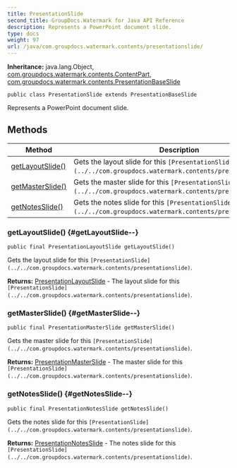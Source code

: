 ```yaml
---
title: PresentationSlide
second_title: GroupDocs.Watermark for Java API Reference
description: Represents a PowerPoint document slide.
type: docs
weight: 97
url: /java/com.groupdocs.watermark.contents/presentationslide/
---
```

**Inheritance:**
java.lang.Object, [com.groupdocs.watermark.contents.ContentPart](../../com.groupdocs.watermark.contents/contentpart), [com.groupdocs.watermark.contents.PresentationBaseSlide](../../com.groupdocs.watermark.contents/presentationbaseslide)
```
public class PresentationSlide extends PresentationBaseSlide
```

Represents a PowerPoint document slide.
## Methods

| Method | Description |
| --- | --- |
| [getLayoutSlide()](#getLayoutSlide--) | Gets the layout slide for this `[PresentationSlide](../../com.groupdocs.watermark.contents/presentationslide)`. |
| [getMasterSlide()](#getMasterSlide--) | Gets the master slide for this `[PresentationSlide](../../com.groupdocs.watermark.contents/presentationslide)`. |
| [getNotesSlide()](#getNotesSlide--) | Gets the notes slide for this `[PresentationSlide](../../com.groupdocs.watermark.contents/presentationslide)`. |
### getLayoutSlide() {#getLayoutSlide--}
```
public final PresentationLayoutSlide getLayoutSlide()
```


Gets the layout slide for this `[PresentationSlide](../../com.groupdocs.watermark.contents/presentationslide)`.

**Returns:**
[PresentationLayoutSlide](../../com.groupdocs.watermark.contents/presentationlayoutslide) - The layout slide for this `[PresentationSlide](../../com.groupdocs.watermark.contents/presentationslide)`.
### getMasterSlide() {#getMasterSlide--}
```
public final PresentationMasterSlide getMasterSlide()
```


Gets the master slide for this `[PresentationSlide](../../com.groupdocs.watermark.contents/presentationslide)`.

**Returns:**
[PresentationMasterSlide](../../com.groupdocs.watermark.contents/presentationmasterslide) - The master slide for this `[PresentationSlide](../../com.groupdocs.watermark.contents/presentationslide)`.
### getNotesSlide() {#getNotesSlide--}
```
public final PresentationNotesSlide getNotesSlide()
```


Gets the notes slide for this `[PresentationSlide](../../com.groupdocs.watermark.contents/presentationslide)`.

**Returns:**
[PresentationNotesSlide](../../com.groupdocs.watermark.contents/presentationnotesslide) - The notes slide for this `[PresentationSlide](../../com.groupdocs.watermark.contents/presentationslide)`.
